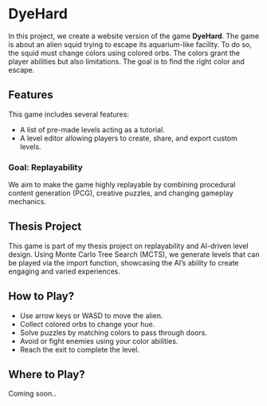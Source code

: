 # DyeHard

In this project, we create a website version of the game **DyeHard**. The game is about an alien squid trying to escape its aquarium-like facility. To do so, the squid must change colors using colored orbs. The colors grant the player abilities but also limitations. The goal is to find the right color and escape.

## Features
This game includes several features:
- A list of pre-made levels acting as a tutorial.
- A level editor allowing players to create, share, and export custom levels.

### Goal: Replayability
We aim to make the game highly replayable by combining procedural content generation (PCG), creative puzzles, and changing gameplay mechanics.

## Thesis Project
This game is part of my thesis project on replayability and AI-driven level design. Using Monte Carlo Tree Search (MCTS), we generate levels that can be played via the import function, showcasing the AI’s ability to create engaging and varied experiences.

## How to Play?
- Use arrow keys or WASD to move the alien.
- Collect colored orbs to change your hue.
- Solve puzzles by matching colors to pass through doors.
- Avoid or fight enemies using your color abilities.
- Reach the exit to complete the level.

## Where to Play?
Coming soon..
